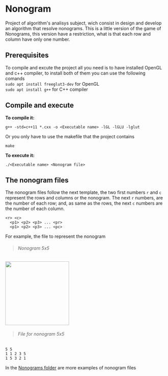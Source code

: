 # Nonogram
Project of algorithm's analisys subject, wich consist in design and develop an algorithm that resolve nonograms. This is a little version of the game of Nonograms, this version have a restriction, what is that each row and column have only one number.

## Prerequisites

To compile and excute the project all you need is to have installed OpenGL and c++ compiler, to install both of them you can use the following comands<br>
`sudo apt install freeglut3-dev` for OpenGL<br>
`sudo apt install g++` for C++ compiler

## Compile and execute

**To compile it:**
```
g++ -std=c++11 *.cxx -o <Executable name> -lGL -lGLU -lglut
```

Or you only have to use the makefile that the project contains

```
make
```

**To execute it:**
```
./<Executable name> <Nonogram file>
```

## The nonogram files

The nonogram files follow the next template, the two first numbers `r` and `c` represent the rows and columns or the nonogram.
The next `r` numbers, are the number of each row; and, as same as the rows, the next `c` numbers are the number of each column.

```
<r> <c>
  <p1> <p2> <p3> ... <pr>
  <p1> <p2> <p3> ... <pc>
```
For example, the file to represent the nonogram

> ###### Nonogram 5x5
<img src="https://github.com/juanmsl/Nonogram/blob/master/Images/5x5.png" width="200px">

> ###### File for nonogram 5x5
```
5 5
1 1 2 3 5
1 5 3 2 1
```
In the [Nonograms folder](https://github.com/juanmsl/Nonogram/tree/master/Nonograms) are more examples of nonogram files
